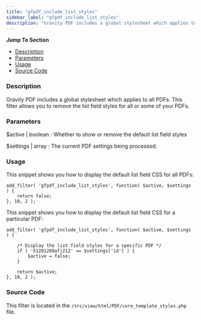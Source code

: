 ```yaml
---
title: "gfpdf_include_list_styles"
sidebar_label: "gfpdf_include_list_styles"
description: "Gravity PDF includes a global stylesheet which applies to all PDFs. This filter allows you to remove the list field styles for all or some of your PDFs."
---
```


**Jump To Section**

* [Description](#description)
* [Parameters](#parameters)
* [Usage](#usage)
* [Source Code](#source-code)

### Description 

Gravity PDF includes a global stylesheet which applies to all PDFs. This filter allows you to remove the list field styles for all or some of your PDFs.

### Parameters 

$active | boolean
:    Whether to show or remove the default list field styles

$settings | array
:    The current PDF settings being processed.

### Usage 

This snippet shows you how to display the default list field CSS for all PDFs:

```.language-php
add_filter( 'gfpdf_include_list_styles', function( $active, $settings ) {
	return false;
}, 10, 2 );
```

This snippet shows you how to display the default list field CSS for a particular PDF:

```.language-php
add_filter( 'gfpdf_include_list_styles', function( $active, $settings ) {

	/* Display the list field styles for a specific PDF */
	if ( '51281289afj212' == $settings['id'] ) {
		$active = false;
	}

	return $active;
}, 10, 2 );
```
 
### Source Code 

This filter is located in the `/src/view/html/PDF/core_template_styles.php` file.
